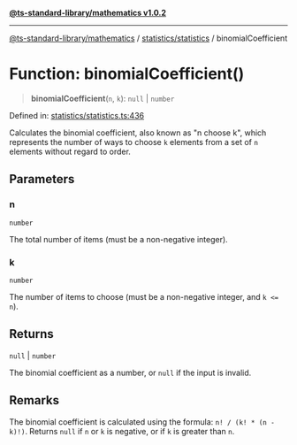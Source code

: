[**@ts-standard-library/mathematics v1.0.2**](../../../README.md)

***

[@ts-standard-library/mathematics](../../../README.md) / [statistics/statistics](../README.md) / binomialCoefficient

# Function: binomialCoefficient()

> **binomialCoefficient**(`n`, `k`): `null` \| `number`

Defined in: [statistics/statistics.ts:436](https://github.com/gabaudette/ts-stdlib/blob/4a412e6fb273dc9fcab54b84c05921f52dac4b3f/packages/mathematics/src/statistics/statistics.ts#L436)

Calculates the binomial coefficient, also known as "n choose k", which represents
the number of ways to choose `k` elements from a set of `n` elements without regard to order.

## Parameters

### n

`number`

The total number of items (must be a non-negative integer).

### k

`number`

The number of items to choose (must be a non-negative integer, and `k <= n`).

## Returns

`null` \| `number`

The binomial coefficient as a number, or `null` if the input is invalid.

## Remarks

The binomial coefficient is calculated using the formula: `n! / (k! * (n - k)!)`.
Returns `null` if `n` or `k` is negative, or if `k` is greater than `n`.
